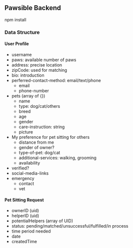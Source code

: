 ## Pawsible Backend

npm install

### Data Structure
#### User Profile
- username
- paws: available number of paws
- address: precise location
- zipCode: used for matching
- bio: introduction
- perferred-contact-method: email/text/phone
    - email
    - phone-number
- pets (array of {})
    - name
    - type: dog/cat/others
    - breed
    - age
    - gender
    - care-instruction: string
    - picture
- My preference for pet sitting for others 
    - distance from me
    - gender of owner? 
    - type-of-pet: dog/cat
    - additional-services: walking, grooming
    - availability
- verified?
- social-media-links
- emergency
    - contact
    - vet

#### Pet Sitting Request
- ownerID (uid)
- helperID (uid)
- potentialHelpers (array of UID)
- status: pending/matched/unsuccessful/fulfilled/in process
- time period needed
- date
- createdTime
